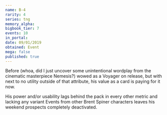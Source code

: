 ```yaml
---
name: B-4
rarity: 4
series: tng
memory_alpha:
bigbook_tier: 7
events: 10
in_portal:
date: 09/01/2019
obtained: Event
mega: false
published: true
---
```


Before (whoa, did I just uncover some unintentional wordplay from the cinematic masterpiece Nemesis?) wowed as a Voyager on release, but with next to no utility outside of that attribute, his value as a card is paying for it now.

His power and/or usability lags behind the pack in every other metric and lacking any variant Events from other Brent Spiner characters leaves his weekend prospects completely deactivated.
